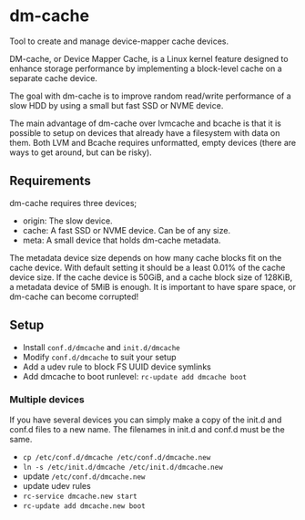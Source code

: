 # dm-cache
Tool to create and manage device-mapper cache devices.

DM-cache, or Device Mapper Cache, is a Linux kernel feature designed to enhance storage performance by implementing a block-level cache on a separate cache device.

The goal with dm-cache is to improve random read/write performance of a slow HDD by using a small but fast SSD or NVME device.

The main advantage of dm-cache over lvmcache and bcache is that it is possible to setup on devices that already have a filesystem with data on them. Both LVM and Bcache requires unformatted, empty devices (there are ways to get around, but can be risky).

## Requirements
dm-cache requires three devices; 
- origin: The slow device.
- cache: A fast SSD or NVME device. Can be of any size.
- meta: A small device that holds dm-cache metadata.

The metadata device size depends on how many cache blocks fit on the cache device. With default setting it should be a least 0.01% of the cache device size. If the cache device is 50GiB, and a cache block size of 128KiB, a metadata device of 5MiB is enough. It is important to have spare space, or dm-cache can become corrupted!

## Setup
- Install `conf.d/dmcache` and `init.d/dmcache`
- Modify `conf.d/dmcache` to suit your setup
- Add a udev rule to block FS UUID device symlinks
- Add dmcache to boot runlevel: `rc-update add dmcache boot`

### Multiple devices
If you have several devices you can simply make a copy of the init.d and conf.d files to a new name. The filenames in init.d and conf.d must be the same.

- `cp /etc/conf.d/dmcache /etc/conf.d/dmcache.new`
- `ln -s /etc/init.d/dmcache /etc/init.d/dmcache.new`
- update `/etc/conf.d/dmcache.new`
- update udev rules
- `rc-service dmcache.new start`
- `rc-update add dmcache.new boot`